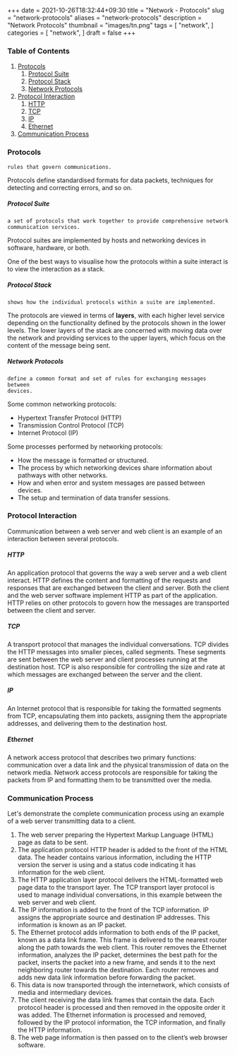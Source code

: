 +++
date = 2021-10-26T18:32:44+09:30
title = "Network - Protocols"
slug = "network-protocols"
aliases = "network-protocols"
description = "Network Protocols"
thumbnail = "images/tn.png"
tags = [
    "network",
]
categories = [
    "network",
]
draft = false
+++

### Table of Contents

<!-- vim-markdown-toc GFM -->

1. [Protocols](#protocols)
    1. [Protocol Suite](#protocol-suite)
    1. [Protocol Stack](#protocol-stack)
    1. [Network Protocols](#network-protocols)
1. [Protocol Interaction](#protocol-interaction)
    1. [HTTP](#http)
    1. [TCP](#tcp)
    1. [IP](#ip)
    1. [Ethernet](#ethernet)
1. [Communication Process](#communication-process)

<!-- vim-markdown-toc -->

### Protocols

    rules that govern communications.

Protocols define standardised formats for data packets, techniques for detecting
and correcting errors, and so on.

##### Protocol Suite

    a set of protocols that work together to provide comprehensive network
    communication services.

Protocol suites are implemented by hosts and networking devices in software,
hardware, or both.

One of the best ways to visualise how the protocols within a suite interact is
to view the interaction as a stack.

##### Protocol Stack

    shows how the individual protocols within a suite are implemented.

The protocols are viewed in terms of **layers**, with each higher level service
depending on the functionality defined by the protocols shown in the lower
levels. The lower layers of the stack are concerned with moving data over the
network and providing services to the upper layers, which focus on the content
of the message being sent.

##### Network Protocols

    define a common format and set of rules for exchanging messages between
    devices.

Some common networking protocols:

- Hypertext Transfer Protocol (HTTP)
- Transmission Control Protocol (TCP)
- Internet Protocol (IP)

Some processes performed by networking protocols:

- How the message is formatted or structured.
- The process by which networking devices share information about pathways with
  other networks.
- How and when error and system messages are passed between devices.
- The setup and termination of data transfer sessions.

### Protocol Interaction

Communication between a web server and web client is an example of an
interaction between several protocols.

##### HTTP

An application protocol that governs the way a web server and a web client
interact. HTTP defines the content and formatting of the requests and responses
that are exchanged between the client and server. Both the client and the web
server software implement HTTP as part of the application. HTTP relies on other
protocols to govern how the messages are transported between the client and
server.

##### TCP

A transport protocol that manages the individual conversations. TCP divides the
HTTP messages into smaller pieces, called segments. These segments are sent
between the web server and client processes running at the destination host. TCP
is also responsible for controlling the size and rate at which messages are
exchanged between the server and the client.

##### IP

An Internet protocol that is responsible for taking the formatted segments from
TCP, encapsulating them into packets, assigning them the appropriate addresses,
and delivering them to the destination host.

##### Ethernet

A network access protocol that describes two primary functions: communication
over a data link and the physical transmission of data on the network media.
Network access protocols are responsible for taking the packets from IP and
formatting them to be transmitted over the media.

### Communication Process

Let's demonstrate the complete communication process using an example of a web
server transmitting data to a client.

1. The web server preparing the Hypertext Markup Language (HTML) page as data to
   be sent.
2. The application protocol HTTP header is added to the front of the HTML data.
   The header contains various information, including the HTTP version the
   server is using and a status code indicating it has information for the web
   client.
3. The HTTP application layer protocol delivers the HTML-formatted web page data
   to the transport layer. The TCP transport layer protocol is used to manage
   individual conversations, in this example between the web server and web
   client.
4. The IP information is added to the front of the TCP information. IP assigns
   the appropriate source and destination IP addresses. This information is
   known as an IP packet.
5. The Ethernet protocol adds information to both ends of the IP packet, known
   as a data link frame. This frame is delivered to the nearest router along the
   path towards the web client. This router removes the Ethernet information,
   analyzes the IP packet, determines the best path for the packet, inserts the
   packet into a new frame, and sends it to the next neighboring router towards
   the destination. Each router removes and adds new data link information
   before forwarding the packet.
6. This data is now transported through the internetwork, which consists of
   media and intermediary devices.
7. The client receiving the data link frames that contain the data. Each
   protocol header is processed and then removed in the opposite order it was
   added. The Ethernet information is processed and removed, followed by the IP
   protocol information, the TCP information, and finally the HTTP information.
8. The web page information is then passed on to the client’s web browser
   software.
